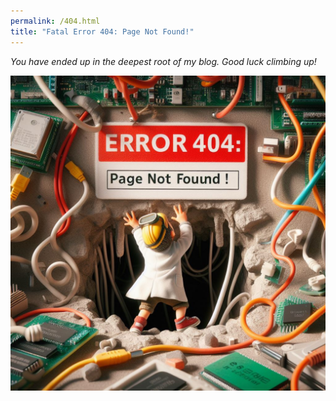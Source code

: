 ```yaml
---
permalink: /404.html
title: "Fatal Error 404: Page Not Found!"
---
```


*You have ended up in the deepest root of my blog. Good luck climbing up!*

![E404](/assets/E404.jpeg)

